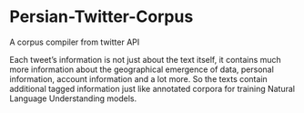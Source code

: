 # Persian-Twitter-Corpus
A corpus compiler from twitter API


 Each tweet’s information is not just about the text itself, it contains much more information about the geographical emergence of data, personal information, account information and a lot more. So the texts contain additional tagged information just like annotated corpora for training Natural Language Understanding models. 

